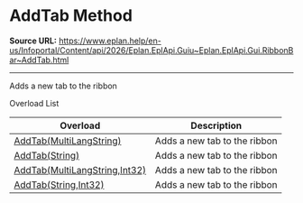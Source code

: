# AddTab Method

**Source URL:** https://www.eplan.help/en-us/Infoportal/Content/api/2026/Eplan.EplApi.Guiu~Eplan.EplApi.Gui.RibbonBar~AddTab.html

---

Adds a new tab to the ribbon

Overload List

| Overload | Description |
| --- | --- |
| [AddTab(MultiLangString)](Eplan.EplApi.Guiu~Eplan.EplApi.Gui.RibbonBar~AddTab(MultiLangString).html) | Adds a new tab to the ribbon |
| [AddTab(String)](Eplan.EplApi.Guiu~Eplan.EplApi.Gui.RibbonBar~AddTab(String).html) | Adds a new tab to the ribbon |
| [AddTab(MultiLangString,Int32)](Eplan.EplApi.Guiu~Eplan.EplApi.Gui.RibbonBar~AddTab(MultiLangString,Int32).html) | Adds a new tab to the ribbon |
| [AddTab(String,Int32)](Eplan.EplApi.Guiu~Eplan.EplApi.Gui.RibbonBar~AddTab(String,Int32).html) | Adds a new tab to the ribbon |
